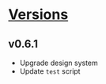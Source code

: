 # [Versions](https://github.com/Tracktor/treege/releases)

## v0.6.1
- Upgrade design system
- Update `test` script
